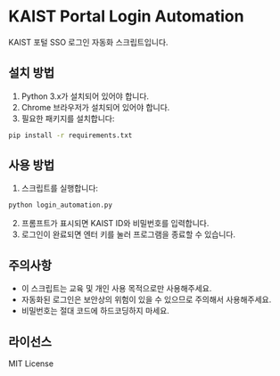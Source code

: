 # KAIST Portal Login Automation

KAIST 포털 SSO 로그인 자동화 스크립트입니다.

## 설치 방법

1. Python 3.x가 설치되어 있어야 합니다.
2. Chrome 브라우저가 설치되어 있어야 합니다.
3. 필요한 패키지를 설치합니다:

```bash
pip install -r requirements.txt
```

## 사용 방법

1. 스크립트를 실행합니다:

```bash
python login_automation.py
```

2. 프롬프트가 표시되면 KAIST ID와 비밀번호를 입력합니다.
3. 로그인이 완료되면 엔터 키를 눌러 프로그램을 종료할 수 있습니다.

## 주의사항

- 이 스크립트는 교육 및 개인 사용 목적으로만 사용해주세요.
- 자동화된 로그인은 보안상의 위험이 있을 수 있으므로 주의해서 사용해주세요.
- 비밀번호는 절대 코드에 하드코딩하지 마세요.

## 라이선스

MIT License